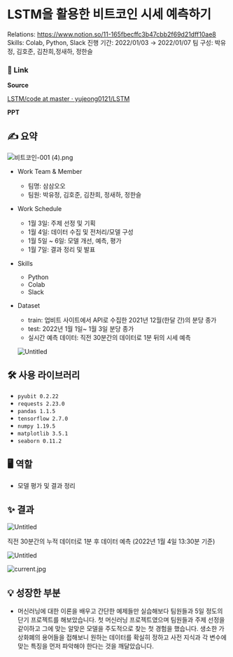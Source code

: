 # LSTM을 활용한 비트코인 시세 예측하기

Relations: https://www.notion.so/11-165fbecffc3b47cbb2f69d21dff10ae8
Skills: Colab, Python, Slack
진행 기간: 2022/01/03 → 2022/01/07
팀 구성: 박유정, 김호준, 김찬희,정새하, 정한슬

### 🔗 Link

**Source**

[LSTM/code at master · yujeong0121/LSTM](https://github.com/yujeong0121/LSTM/tree/master/code)

**PPT**

[](https://github.com/yujeong0121/LSTM/blob/main/%EC%82%BC%EC%82%BC%EC%98%A4%EC%98%A4_LSTM%EC%9D%84%20%ED%99%9C%EC%9A%A9%ED%95%9C%20%EB%B9%84%ED%8A%B8%EC%BD%94%EC%9D%B8%20%EC%8B%9C%EC%84%B8%20%EC%98%88%EC%B8%A1.pdf)

## ✍️ 요약

![비트코인-001 (4).png](LSTM%E1%84%8B%E1%85%B3%E1%86%AF%20%E1%84%92%E1%85%AA%E1%86%AF%E1%84%8B%E1%85%AD%E1%86%BC%E1%84%92%E1%85%A1%E1%86%AB%20%E1%84%87%E1%85%B5%E1%84%90%E1%85%B3%E1%84%8F%E1%85%A9%E1%84%8B%E1%85%B5%E1%86%AB%20%E1%84%89%E1%85%B5%E1%84%89%E1%85%A6%20%E1%84%8B%E1%85%A8%E1%84%8E%E1%85%B3%E1%86%A8%E1%84%92%E1%85%A1%E1%84%80%E1%85%B5%206a8c75f83c1a4be5a958d25d5fd49a84/%EB%B9%84%ED%8A%B8%EC%BD%94%EC%9D%B8-001_(4).png)

- Work Team & Member
    - 팀명: 삼삼오오
    - 팀원: 박유정, 김호준, 김찬희, 정새하, 정한슬
    
- Work Schedule
    - 1월 3일: 주제 선정 및 기획
    - 1월 4일: 데이터 수집 및 전처리/모델 구성
    - 1월 5일 ~ 6일: 모델 개선, 예측, 평가
    - 1월 7일: 결과 정리 및 발표
    
- Skills
    - Python
    - Colab
    - Slack

- Dataset
    - train: 업비트 사이트에서 API로 수집한 2021년 12월(한달 간)의 분당 종가
    - test: 2022년 1월 1일~ 1월 3일 분당 종가
    - 실시간 예측 데이터: 직전 30분간의 데이터로 1분 뒤의 시세 예측
    
    ![Untitled](LSTM%E1%84%8B%E1%85%B3%E1%86%AF%20%E1%84%92%E1%85%AA%E1%86%AF%E1%84%8B%E1%85%AD%E1%86%BC%E1%84%92%E1%85%A1%E1%86%AB%20%E1%84%87%E1%85%B5%E1%84%90%E1%85%B3%E1%84%8F%E1%85%A9%E1%84%8B%E1%85%B5%E1%86%AB%20%E1%84%89%E1%85%B5%E1%84%89%E1%85%A6%20%E1%84%8B%E1%85%A8%E1%84%8E%E1%85%B3%E1%86%A8%E1%84%92%E1%85%A1%E1%84%80%E1%85%B5%206a8c75f83c1a4be5a958d25d5fd49a84/Untitled.png)
    

## 🛠 사용 라이브러리

- `pyubit 0.2.22`
- `requests 2.23.0`
- `pandas 1.1.5`
- `tensorflow 2.7.0`
- `numpy 1.19.5`
- `matplotlib 3.5.1`
- `seaborn 0.11.2`

## 🖥 역할

- 모델 평가 및 결과 정리

## ✨ 결과

![Untitled](LSTM%E1%84%8B%E1%85%B3%E1%86%AF%20%E1%84%92%E1%85%AA%E1%86%AF%E1%84%8B%E1%85%AD%E1%86%BC%E1%84%92%E1%85%A1%E1%86%AB%20%E1%84%87%E1%85%B5%E1%84%90%E1%85%B3%E1%84%8F%E1%85%A9%E1%84%8B%E1%85%B5%E1%86%AB%20%E1%84%89%E1%85%B5%E1%84%89%E1%85%A6%20%E1%84%8B%E1%85%A8%E1%84%8E%E1%85%B3%E1%86%A8%E1%84%92%E1%85%A1%E1%84%80%E1%85%B5%206a8c75f83c1a4be5a958d25d5fd49a84/Untitled%201.png)

직전  30분간의 누적 데이터로 1분 후 데이터 예측 (2022년 1월 4일 13:30분 기준)

![Untitled](LSTM%E1%84%8B%E1%85%B3%E1%86%AF%20%E1%84%92%E1%85%AA%E1%86%AF%E1%84%8B%E1%85%AD%E1%86%BC%E1%84%92%E1%85%A1%E1%86%AB%20%E1%84%87%E1%85%B5%E1%84%90%E1%85%B3%E1%84%8F%E1%85%A9%E1%84%8B%E1%85%B5%E1%86%AB%20%E1%84%89%E1%85%B5%E1%84%89%E1%85%A6%20%E1%84%8B%E1%85%A8%E1%84%8E%E1%85%B3%E1%86%A8%E1%84%92%E1%85%A1%E1%84%80%E1%85%B5%206a8c75f83c1a4be5a958d25d5fd49a84/Untitled%202.png)

![current.jpg](LSTM%E1%84%8B%E1%85%B3%E1%86%AF%20%E1%84%92%E1%85%AA%E1%86%AF%E1%84%8B%E1%85%AD%E1%86%BC%E1%84%92%E1%85%A1%E1%86%AB%20%E1%84%87%E1%85%B5%E1%84%90%E1%85%B3%E1%84%8F%E1%85%A9%E1%84%8B%E1%85%B5%E1%86%AB%20%E1%84%89%E1%85%B5%E1%84%89%E1%85%A6%20%E1%84%8B%E1%85%A8%E1%84%8E%E1%85%B3%E1%86%A8%E1%84%92%E1%85%A1%E1%84%80%E1%85%B5%206a8c75f83c1a4be5a958d25d5fd49a84/current.jpg)

## 💡 성장한 부분

- 머신러닝에 대한 이론을 배우고 간단한 예제들만 실습해보다 팀원들과 5일 정도의 단기 프로젝트를 해보았습니다. 첫 머신러닝 프로젝트였으며 팀원들과 주제 선정을 같이하고 그에 맞는 알맞은 모델을 주도적으로 찾는 첫 경험을 했습니다.  생소한 가상화폐의 용어들을 접해보니 원하는 데이터를 확실히 정하고 사전 지식과 각 변수에 맞는 특징을 먼저 파악해야 한다는 것을 깨달았습니다.